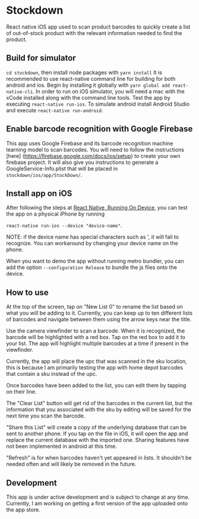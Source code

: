 # Stockdown
React native iOS app used to scan product barcodes to quickly create a list of out-of-stock product with the relevant information needed to find the product.

## Build for simulator
`cd stockdown`, then install node packages with `yarn install`
It is recommended to use react-native command line for building for both android and ios. Begin by installing it globally with `yarn global add react-native-cli`. In order to run on iOS simulator, you will need a mac with the xCode installed along with the command line tools. Test the app by executing `react-native run-ios`. To simulate android install Android Studio and execute `react-native run-android`.

## Enable barcode recognition with Google Firebase
This app uses Google Firebase and its barcode recognition machine learning
model to scan barcodes. You will need to follow the instructions [here]
(https://firebase.google.com/docs/ios/setup) to create your own firebase
project. It will also give you instructions to generate a
GoogleService-Info.plist that will be placed in `stockdown/ios/app/StockDown/`. 

## Install app on iOS 
After following the steps at [React Native, Running On Device](https://facebook.github.io/react-native/docs/running-on-device), you can test the app on a physical iPhone by running 

`react-native run-ios --device "device-name"`. 

NOTE: if the device name has special characters such as ', it will fail to recognize. You can workaround by changing your device name on the phone.

When you want to demo the app without running metro bundler, you can add the option `--configuration Release` to bundle the js files onto the device.

## How to use
At the top of the screen, tap on "New List 0" to rename the list based on what
you will be adding to it. Currently, you can keep up to ten different lists of
barcodes and navigate between them using the arrow keys near the title.

Use the camera viewfinder to scan a barcode. When it is recognized, the barcode
will be highlighted with a red box. Tap on the red box to add it to your list.
The app will highlight multiple barcodes at a time if present in the
viewfinder. 

Currently, the app will place the upc that was scanned in the sku location,
this is because I am primarily testing the app with home depot barcodes that
contain a sku instead of the upc. 

Once barcodes have been added to the list, you can edit them by tapping on
their line. 

The "Clear List" button will get rid of the barcodes in the current
list, but the information that you associated with the sku by editing will be
saved for the next time you scan the barcode. 

"Share this List" will create a copy of the underlying database that can be sent to another phone. If you tap
on the file in iOS, it will open the app and replace the current database with
the imported one. Sharing features have not been implemented in android at this
time. 

"Refresh" is for when barcodes haven't yet appeared in lists. It
shouldn't be needed often and will likely be removed in the future. 

## Development
This app is under active development and is subject to change at any time.
Currently, I am working on getting a first version of the app uploaded onto the
app store. 
